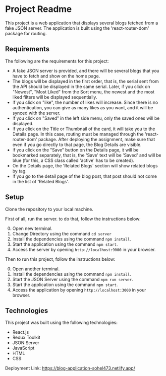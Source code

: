 # Project Readme

This project is a web application that displays several blogs fetched from a fake JSON server. The application is built using the 'react-router-dom' package for routing.

## Requirements

The following are the requirements for this project:

- A fake JSON server is provided, and there will be several blogs that you have to fetch and show on the home page.
- The blogs will be displayed in the first order, that is, the serial sent from the API should be displayed in the same serial. Later, if you click on "Newest", "Most Liked" from the Sort menu, the newest and the most liked filters will be displayed sequentially.
- If you click on "like", the number of likes will increase. Since there is no authentication, you can give as many likes as you want, and it will be synced with the server.
- If you click on "Saved" in the left side menu, only the saved ones will be displayed.
- If you click on the Title or Thumbnail of the card, it will take you to the Details page. In this case, routing must be managed through the 'react-router-dom' package. After deploying the assignment, make sure that even if you go directly to that page, the Blog Details are visible.
- If you click on the "Save" button on the Details page, it will be bookmarked separately, that is, the 'Save' text will be 'Saved' and will be blue (for this, a CSS class called 'active' has to be created).
- On the Details page, the 'Related Blogs' section will show related blogs by tag.
- If you go to the detail page of the blog post, that post should not come in the list of 'Related Blogs'.

## Setup

Clone the repository to your local machine.

First of all, run the server. to do that, follow the instructions below:

0. Open new terminal.
1. Change Directory using the command `cd server`
2. Install the dependencies using the command `npm install`.
3. Start the application using the command `npm start`.
4. Access the server by opening `http://localhost:9000` in your browser.

Then to run this project, follow the instructions below:

0. Open another terminal.
2. Install the dependencies using the command `npm install`.
3. Start the JSON Server using the command `npm run server`.
4. Start the application using the command `npm start`.
5. Access the application by opening `http://localhost:3000` in your browser.

## Technologies

This project was built using the following technologies:

- React.js
- Redux Toolkit
- JSON Server
- JavaScript
- HTML
- CSS

Deployment Link: https://blog-application-sohel473.netlify.app/

